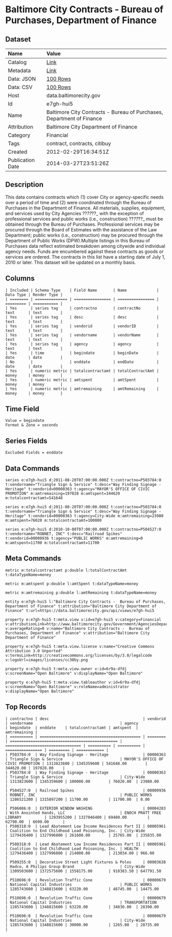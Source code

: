 # Baltimore City Contracts - Bureau of Purchases, Department of Finance

## Dataset

| Name | Value |
| :--- | :---- |
| Catalog | [Link](https://catalog.data.gov/dataset/baltimore-city-contracts-bureau-of-purchases-department-of-finance-525ae) |
| Metadata | [Link](https://data.baltimorecity.gov/api/views/e7gh-hui5) |
| Data: JSON | [100 Rows](https://data.baltimorecity.gov/api/views/e7gh-hui5/rows.json?max_rows=100) |
| Data: CSV | [100 Rows](https://data.baltimorecity.gov/api/views/e7gh-hui5/rows.csv?max_rows=100) |
| Host | data.baltimorecity.gov |
| Id | e7gh-hui5 |
| Name | Baltimore City Contracts - Bureau of Purchases, Department of Finance |
| Attribution | Baltimore City Department of Finance |
| Category | Financial |
| Tags | contract, contracts, citibuy |
| Created | 2012-02-29T16:34:51Z |
| Publication Date | 2014-03-27T23:51:26Z |

## Description

This data contains contracts which (1) cover City or agency-specific needs over a period of time and (2) were coordinated through the Bureau of Purchases in the Department of Finance.  All materials, supplies, equipment, and services used by City Agencies ??_??_??_ with the exception of professional services and public works (i.e., construction) ??_??_??_ must be obtained through the Bureau of Purchases. Professional services may be procured through the Board of Estimates with the assistance of the Law Department; public works (i.e., construction) may be procured through the Department of Public Works (DPW).Multiple listings in this Bureau of Purchases data reflect estimated breakdown among citywide and individual agency needs. Funds are encumbered against these contracts as goods or services are ordered. The contracts in this list have a starting date of July 1, 2010 or later. This dataset will be updated on a monthly basis.

## Columns

```ls
| Included | Schema Type    | Field Name       | Name             | Data Type | Render Type |
| ======== | ============== | ================ | ================ | ========= | =========== |
| Yes      | series tag     | contractno       | contractNo       | text      | text        |
| Yes      | series tag     | desc             | desc             | text      | text        |
| Yes      | series tag     | vendorid         | vendorID         | text      | text        |
| Yes      | series tag     | vendorname       | vendorName       | text      | text        |
| Yes      | series tag     | agency           | agency           | text      | text        |
| Yes      | time           | begindate        | beginDate        | date      | date        |
| No       |                | enddate          | endDate          | date      | date        |
| Yes      | numeric metric | totalcontractamt | totalContractAmt | money     | money       |
| Yes      | numeric metric | amtspent         | amtSpent         | money     | money       |
| Yes      | numeric metric | amtremaining     | amtRemaining     | money     | money       |
```

## Time Field

```ls
Value = begindate
Format & Zone = seconds
```

## Series Fields

```ls
Excluded Fields = enddate
```

## Data Commands

```ls
series e:e7gh-hui5 d:2011-08-20T07:00:00.000Z t:contractno=P503784:0 t:vendorname="Triangle Sign & Service" t:desc="Way Finding Signage - Heritage" t:vendorid=00000363 t:agency="MAYOR'S OFFICE OF CIVIC PROMOTION" m:amtremaining=197028 m:amtspent=344620 m:totalcontractamt=541648

series e:e7gh-hui5 d:2011-08-20T07:00:00.000Z t:contractno=P503784:0 t:vendorname="Triangle Sign & Service" t:desc="Way Finding Signage - Heritage" t:vendorid=00000363 t:agency=City-Wide m:amtremaining=23980 m:amtspent=76020 m:totalcontractamt=100000

series e:e7gh-hui5 d:2010-10-08T07:00:00.000Z t:contractno=P504527:0 t:vendorname="ROBNET, INC" t:desc="Railroad Spikes" t:vendorid=00000936 t:agency="PUBLIC WORKS" m:amtremaining=0 m:amtspent=11700 m:totalcontractamt=11700
```

## Meta Commands

```ls
metric m:totalcontractamt p:double l:totalContractAmt t:dataTypeName=money

metric m:amtspent p:double l:amtSpent t:dataTypeName=money

metric m:amtremaining p:double l:amtRemaining t:dataTypeName=money

entity e:e7gh-hui5 l:"Baltimore City Contracts -  Bureau of Purchases, Department of Finance" t:attribution="Baltimore City Department of Finance" t:url=https://data.baltimorecity.gov/api/views/e7gh-hui5

property e:e7gh-hui5 t:meta.view v:id=e7gh-hui5 v:category=Financial v:attributionLink=http://www.baltimorecity.gov/Government/AgenciesDepartments/Finance.aspx v:averageRating=0 v:name="Baltimore City Contracts -  Bureau of Purchases, Department of Finance" v:attribution="Baltimore City Department of Finance"

property e:e7gh-hui5 t:meta.view.license v:name="Creative Commons Attribution 3.0 Unported" v:termsLink=http://creativecommons.org/licenses/by/3.0/legalcode v:logoUrl=images/licenses/cc30by.png

property e:e7gh-hui5 t:meta.view.owner v:id=6r9a-dfdj v:screenName="Open Baltimore" v:displayName="Open Baltimore"

property e:e7gh-hui5 t:meta.view.tableauthor v:id=6r9a-dfdj v:screenName="Open Baltimore" v:roleName=administrator v:displayName="Open Baltimore"
```

## Top Records

```ls
| contractno | desc                                         | vendorid | vendorname                                      | agency                            | begindate  | enddate    | totalcontractamt | amtspent  | amtremaining | 
| ========== | ============================================ | ======== | =============================================== | ================================= | ========== | ========== | ================ | ========= | ============ | 
| P503784:0  | Way Finding Signage - Heritage               | 00000363 | Triangle Sign & Service                         | MAYOR'S OFFICE OF CIVIC PROMOTION | 1313823600 | 1345359600 | 541648.00        | 344620.00 | 197028.00    | 
| P503784:0  | Way Finding Signage - Heritage               | 00000363 | Triangle Sign & Service                         | City-Wide                         | 1313823600 | 1345359600 | 100000.00        | 76020.00  | 23980.00     | 
| P504527:0  | Railroad Spikes                              | 00000936 | ROBNET, INC                                     | PUBLIC WORKS                      | 1286521200 | 1315897200 | 11700.00         | 11700.00  | 0.00         | 
| P506086:0  | EXTERIOR WINDOW WASHING                      | 00004283 | With Anointed Hands, LLC                        | ENOCH PRATT FREE LIBRARY          | 1293955200 | 1327046400 | 69480.00         | 62790.00  | 6690.00      | 
| P508318:0  | Lead Abatement Low Income Residences Part II | 00005961 | Coalition to End Childhood Lead Poisoning, Inc. | City-Wide                         | 1279436400 | 1327996800 | 261600.00        | 25765.00  | 235835.00    | 
| P508318:0  | Lead Abatement Low Income Residences Part II | 00005961 | Coalition to End Childhood Lead Poisoning, Inc. | HEALTH                            | 1279436400 | 1327996800 | 214000.00        | 213034.00 | 966.00       | 
| P509255:0  | Decorative Street Light Fixtures & Poles     | 00003638 | Hadco, A Philips Group Brand                    | City-Wide                         | 1309503600 | 1372575600 | 1558175.00       | 910383.50 | 647791.50    | 
| P510696:0  | Revolution Traffic Cone                      | 00000679 | National Capital Industries                     | PUBLIC WORKS                      | 1285743600 | 1348815600 | 63220.00         | 48745.00  | 14475.00     | 
| P510696:0  | Revolution Traffic Cone                      | 00000679 | National Capital Industries                     | TRANSPORTATION                    | 1285743600 | 1348815600 | 63220.00         | 34830.00  | 28390.00     | 
| P510696:0  | Revolution Traffic Cone                      | 00000679 | National Capital Industries                     | City-Wide                         | 1285743600 | 1348815600 | 30000.00         | 1265.00   | 28735.00     | 
```